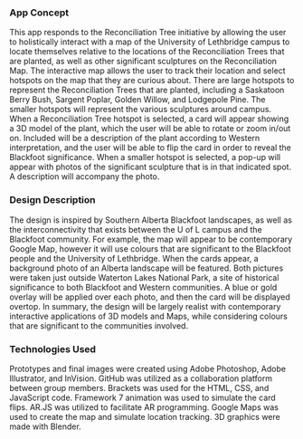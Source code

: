 ### App Concept

This app responds to the Reconciliation Tree initiative by allowing the user to holistically interact with a map of the University of Lethbridge campus to locate themselves relative to the locations of the Reconciliation Trees that are planted, as well as other significant sculptures on the Reconciliation Map. The interactive map allows the user to track their location and select hotspots on the map that they are curious about. There are large hotspots to represent the Reconciliation Trees that are planted, including a Saskatoon Berry Bush, Sargent Poplar, Golden Willow, and Lodgepole Pine. The smaller hotspots will represent the various sculptures around campus.
When a Reconciliation Tree hotspot is selected, a card will appear showing a 3D model of the plant, which the user will be able to rotate or zoom in/out on. Included will be a description of the plant according to Western interpretation, and the user will be able to flip the card in order to reveal the Blackfoot significance.
When a smaller hotspot is selected, a pop-up will appear with photos of the significant sculpture that is in that indicated spot. A description will accompany the photo.

### Design Description

The design is inspired by Southern Alberta Blackfoot landscapes, as well as the interconnectivity that exists between the U of L campus and the Blackfoot community. For example, the map will appear to be contemporary Google Map, however it will use colours that are significant to the Blackfoot people and the University of Lethbridge. When the cards appear, a background photo of an Alberta landscape will be featured. Both pictures were taken just outside Waterton Lakes National Park, a site of historical significance to both Blackfoot and Western communities. A blue or gold overlay will be applied over each photo, and then the card will be displayed overtop. In summary, the design will be largely realist with contemporary interactive applications of 3D models and Maps, while considering colours that are significant to the communities involved.

### Technologies Used

Prototypes and final images were created using Adobe Photoshop, Adobe Illustrator, and InVision. GitHub was utilized as a collaboration platform between group members. Brackets was used for the HTML, CSS, and JavaScript code. Framework 7 animation was used to simulate the card flips. AR.JS was utilized to facilitate AR programming. Google Maps was used to create the map and simulate location tracking. 3D graphics were made with Blender.
